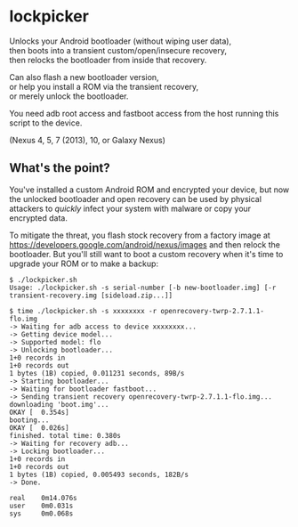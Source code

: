# lockpicker

Unlocks your Android bootloader (without wiping user data),  
then boots into a transient custom/open/insecure recovery,  
then relocks the bootloader from inside that recovery.

Can also flash a new bootloader version,  
or help you install a ROM via the transient recovery,  
or merely unlock the bootloader.

You need adb root access and fastboot access from the host running this
script to the device.

(Nexus 4, 5, 7 (2013), 10, or Galaxy Nexus)


## What's the point?

You've installed a custom Android ROM and encrypted your device, but now
the unlocked bootloader and open recovery can be used by physical attackers
to _quickly_ infect your system with malware or copy your encrypted data.

To mitigate the threat, you flash stock recovery from a factory image at
https://developers.google.com/android/nexus/images and then relock the
bootloader. But you'll still want to boot a custom recovery when it's time
to upgrade your ROM or to make a backup:

    $ ./lockpicker.sh
    Usage: ./lockpicker.sh -s serial-number [-b new-bootloader.img] [-r transient-recovery.img [sideload.zip...]]

    $ time ./lockpicker.sh -s xxxxxxxx -r openrecovery-twrp-2.7.1.1-flo.img
    -> Waiting for adb access to device xxxxxxxx...
    -> Getting device model...
    -> Supported model: flo
    -> Unlocking bootloader...
    1+0 records in
    1+0 records out
    1 bytes (1B) copied, 0.011231 seconds, 89B/s
    -> Starting bootloader...
    -> Waiting for bootloader fastboot...
    -> Sending transient recovery openrecovery-twrp-2.7.1.1-flo.img...
    downloading 'boot.img'...
    OKAY [  0.354s]
    booting...
    OKAY [  0.026s]
    finished. total time: 0.380s
    -> Waiting for recovery adb...
    -> Locking bootloader...
    1+0 records in
    1+0 records out
    1 bytes (1B) copied, 0.005493 seconds, 182B/s
    -> Done.

    real    0m14.076s
    user    0m0.031s
    sys     0m0.068s
